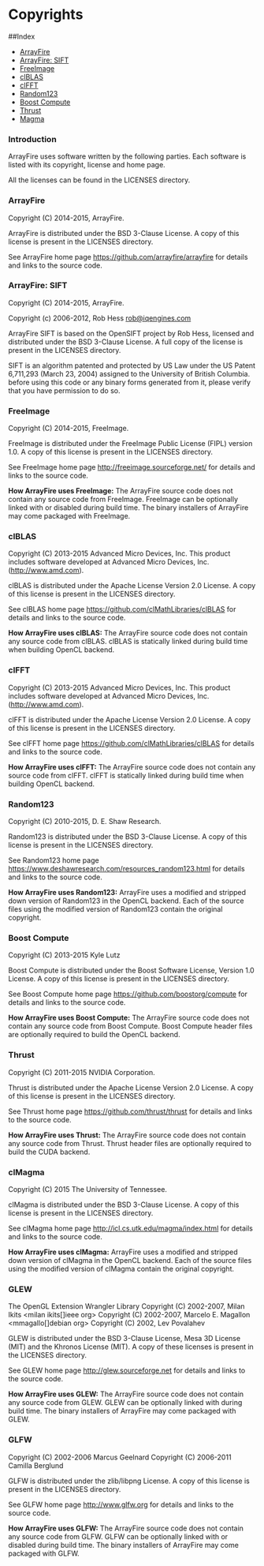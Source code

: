Copyrights
==========================================
##Index
* [ArrayFire](#arrayfire)
* [ArrayFire: SIFT](#arrayfire-sift)
* [FreeImage](#freeimage)
* [clBLAS](#clblas)
* [clFFT](#clfft)
* [Random123](#random123)
* [Boost Compute](#boost-compute)
* [Thrust](#thrust)
* [Magma](#magma)

### Introduction
ArrayFire uses software written by the following parties. Each software is listed with its copyright, license and home page.

All the licenses can be found in the LICENSES directory.

### ArrayFire
Copyright (C) 2014-2015, ArrayFire.

ArrayFire is distributed under the BSD 3-Clause License. A copy of this license is present in the LICENSES directory.

See ArrayFire home page https://github.com/arrayfire/arrayfire for details and links to the source code.

### ArrayFire: SIFT
Copyright (C) 2014-2015, ArrayFire.

Copyright (c) 2006-2012, Rob Hess <rob@iqengines.com>

ArrayFire SIFT is based on the OpenSIFT project by Rob Hess, licensed and distributed under the BSD 3-Clause License. A full copy of the license is present in the LICENSES directory.

SIFT is an algorithm patented and protected by US Law under the US Patent 6,711,293 (March 23, 2004) assigned to the University of British Columbia. before using this code or any binary forms generated from it, please verify that you have permission to do so.

### FreeImage
Copyright (C) 2014-2015, FreeImage.

FreeImage is distributed under the FreeImage Public License (FIPL) version 1.0. A copy of this license is present in the LICENSES directory.

See FreeImage home page http://freeimage.sourceforge.net/ for details and links to the source code.

**How ArrayFire uses FreeImage:** The ArrayFire source code does not contain any source code from FreeImage. FreeImage can be optionally linked with or disabled during build time. The binary installers of ArrayFire may come packaged with FreeImage.

### clBLAS
Copyright (C) 2013-2015 Advanced Micro Devices, Inc.
This product includes software developed at Advanced Micro Devices, Inc. (http://www.amd.com).

clBLAS is distributed under the Apache License Version 2.0 License. A copy of this license is present in the LICENSES directory.

See clBLAS home page https://github.com/clMathLibraries/clBLAS for details and links to the source code.

**How ArrayFire uses clBLAS:** The ArrayFire source code does not contain any source code from clBLAS. clBLAS is statically linked during build time when building OpenCL backend.

### clFFT
Copyright (C) 2013-2015 Advanced Micro Devices, Inc.
This product includes software developed at Advanced Micro Devices, Inc. (http://www.amd.com).

clFFT is distributed under the Apache License Version 2.0 License. A copy of this license is present in the LICENSES directory.

See clFFT home page https://github.com/clMathLibraries/clBLAS for details and links to the source code.

**How ArrayFire uses clFFT:** The ArrayFire source code does not contain any source code from clFFT. clFFT is statically linked during build time when building OpenCL backend.

### Random123
Copyright (C) 2010-2015, D. E. Shaw Research.

Random123 is distributed under the BSD 3-Clause License. A copy of this license is present in the LICENSES directory.

See Random123 home page https://www.deshawresearch.com/resources_random123.html for details and links to the source code.

**How ArrayFire uses Random123:** ArrayFire uses a modified and stripped down version of Random123 in the OpenCL backend. Each of the source files using the modified version of Random123 contain the original copyright.

### Boost Compute
Copyright (C) 2013-2015 Kyle Lutz

Boost Compute is distributed under the Boost Software License, Version 1.0 License. A copy of this license is present in the LICENSES directory.

See Boost Compute home page https://github.com/boostorg/compute for details and links to the source code.

**How ArrayFire uses Boost Compute:** The ArrayFire source code does not contain any source code from Boost Compute. Boost Compute header files are optionally required to build the OpenCL backend.

### Thrust
Copyright (C) 2011-2015 NVIDIA Corporation.

Thrust is distributed under the Apache License Version 2.0 License. A copy of this license is present in the LICENSES directory.

See Thrust home page https://github.com/thrust/thrust for details and links to the source code.

**How ArrayFire uses Thrust:** The ArrayFire source code does not contain any source code from Thrust. Thrust header files are optionally required to build the CUDA backend.

### clMagma
Copyright (C) 2015 The University of Tennessee.

clMagma is distributed under the BSD 3-Clause License. A copy of this license is present in the LICENSES directory.

See clMagma home page http://icl.cs.utk.edu/magma/index.html for details and links to the source code.

**How ArrayFire uses clMagma:** ArrayFire uses a modified and stripped down version of clMagma in the OpenCL backend. Each of the source files using the modified version of clMagma contain the original copyright.

### GLEW
The OpenGL Extension Wrangler Library
Copyright (C) 2002-2007, Milan Ikits <milan ikits[]ieee org>
Copyright (C) 2002-2007, Marcelo E. Magallon <mmagallo[]debian org>
Copyright (C) 2002, Lev Povalahev

GLEW is distributed under the BSD 3-Clause License, Mesa 3D License (MIT) and the Khronos License (MIT).
A copy of these licenses is present in the LICENSES directory.

See GLEW home page http://glew.sourceforge.net for details and links to the source code.

**How ArrayFire uses GLEW:** The ArrayFire source code does not contain any source code from GLEW. GLEW can be optionally linked with during build time. The binary installers of ArrayFire may come packaged with GLEW.

### GLFW
Copyright (C) 2002-2006 Marcus Geelnard
Copyright (C) 2006-2011 Camilla Berglund

GLFW is distributed under the zlib/libpng License. A copy of this license is present in the LICENSES directory.

See GLFW home page http://www.glfw.org for details and links to the source code.

**How ArrayFire uses GLFW:** The ArrayFire source code does not contain any source code from GLFW. GLFW can be optionally linked with or disabled during build time. The binary installers of ArrayFire may come packaged with GLFW.
